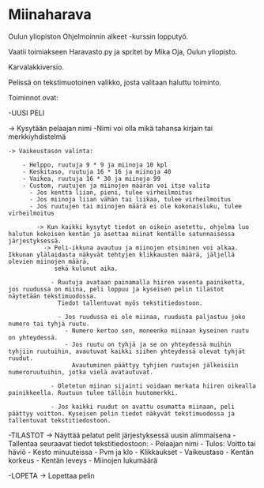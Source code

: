 # Miinaharava

Oulun yliopiston Ohjelmoinnin alkeet -kurssin lopputyö.

Vaatii toimiakseen Haravasto.py ja spritet by Mika Oja, Oulun yliopisto.

Karvalakkiversio.

Pelissä on tekstimuotoinen valikko, josta valitaan haluttu toiminto.

Toiminnot ovat:

-UUSI PELI
  
  -> Kysytään pelaajan nimi
      -Nimi voi olla mikä tahansa kirjain tai merkkiyhdistelmä
      
    -> Vaikeustason valinta:

        - Helppo, ruutuja 9 * 9 ja miinoja 10 kpl
        - Keskitaso, ruutuja 16 * 16 ja miinoja 40
        - Vaikea, ruutuja 16 * 30 ja miinoja 99
        - Custom, ruutujen ja miinojen määrän voi itse valita
          - Jos kenttä liian, pieni, tulee virheilmoitus
          - Jos miinoja liian vähän tai liikaa, tulee virheilmoitus
          - Jos ruutujen tai miinojen määrä ei ole kokonaisluku, tulee virheilmoitus
            
            -> Kun kaikki kysytyt tiedot on oikein asetettu, ohjelma luo halutun kokoisen kentän ja asettaa miinat kentälle satunnaisessa järjestyksessä.
              -> Peli-ikkuna avautuu ja miinojen etsiminen voi alkaa. Ikkunan ylälaidasta näkyvät tehtyjen klikkausten määrä, jäljellä olevien miinojen määrä, 
                 sekä kulunut aika.
                 
                - Ruutuja avataan painamalla hiiren vasenta painiketta, jos ruudussa on miina, peli loppuu ja kyseisen pelin tilastot näytetään tekstimuodossa.
                  Tiedot tallentuvat myös tekstitiedostoon.
                  
                  - Jos ruudussa ei ole miinaa, ruudusta paljastuu joko numero tai tyhjä ruutu. 
                    - Numero kertoo sen, moneenko miinaan kyseinen ruutu on yhteydessä.
                    - Jos ruutu on tyhjä ja se on yhteydessä muihin tyhjiin ruutuihin, avautuvat kaikki siihen yhteydessä olevat tyhjät ruudut.
                      Avautuminen päättyy tyhjien ruutujen jälkeisiin numeroruutuihin, jotka vielä avatautuvat.
                      
                - Oletetun miinan sijainti voidaan merkata hiiren oikealla painikkeella. Ruutuun tulee tällöin huutomerkki.
                
                - Jos kaikki ruudut on avattu osumatta miinaan, peli päättyy voitton. Kyseisen pelin tiedot näkyvät tekstimuodossa ja tallentuvat tekstitiedostoon.
        
-TILASTOT
  -> Näyttää pelatut pelit järjestyksessä uusin alimmaisena
    - Tallentaa seuraavat tiedot tekstitiedostoon:
      - Pelaajan nimi
      - Tulos: Voitto tai häviö
      - Kesto minuuteissa
      - Pvm ja klo
      - Klikkaukset
      - Vaikeustaso
      - Kentän korkeus
      - Kentän leveys
      - Miinojen lukumäärä
      
-LOPETA
  -> Lopettaa pelin


